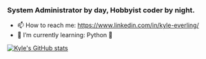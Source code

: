 ### System Administrator by day, Hobbyist coder by night.

 
- 📫 How to reach me: https://www.linkedin.com/in/kyle-everling/
- 🌱 I’m currently learning: Python 🐍

[![Kyle's GitHub stats](https://github-readme-stats.vercel.app/api?username=lordsherman&show_icons=true&theme=synthwave)](https://github.com/anuraghazra/github-readme-stats)

<!--
**lordsherman/lordsherman** is a ✨ _special_ ✨ repository because its `README.md` (this file) appears on your GitHub profile.

Here are some ideas to get you started:

- 🔭 I’m currently working on ...
- 🌱 I’m currently learning ...
- 👯 I’m looking to collaborate on ...
- 🤔 I’m looking for help with ...
- 💬 Ask me about ...
- 📫 How to reach me: ...
- 😄 Pronouns: ...
- ⚡ Fun fact: ...
-->

